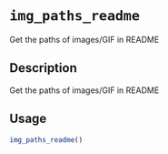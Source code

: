 # `img_paths_readme`

Get the paths of images/GIF in README


## Description

Get the paths of images/GIF in README


## Usage

```r
img_paths_readme()
```


